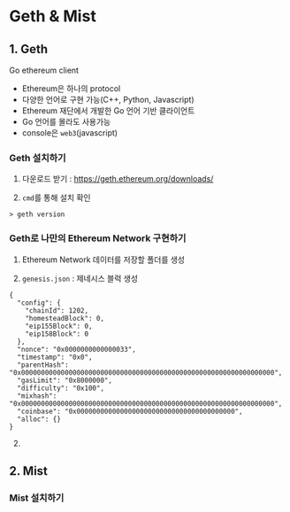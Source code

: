 # Geth & Mist

## 1. Geth
Go ethereum client
- Ethereum은 하나의 protocol
- 다양한 언어로 구현 가능(C++, Python, Javascript)
- Ethereum 재단에서 개발한 Go 언어 기반 클라이언트
- Go 언어를 몰라도 사용가능
- console은 `web3`(javascript)

### Geth 설치하기

1. 다운로드 받기 : https://geth.ethereum.org/downloads/

2. `cmd`를 통해 설치 확인
```shell
> geth version
```

### Geth로 나만의 Ethereum Network 구현하기
1. Ethereum Network 데이터를 저장할 폴더를 생성


2. `genesis.json` :  제네시스 블럭 생성
```
{
  "config": {
    "chainId": 1202,
    "homesteadBlock": 0,
    "eip155Block": 0,
    "eip158Block": 0
  },
  "nonce": "0x0000000000000033",
  "timestamp": "0x0",
  "parentHash": "0x0000000000000000000000000000000000000000000000000000000000000000",
  "gasLimit": "0x8000000",
  "difficulty": "0x100",
  "mixhash": "0x0000000000000000000000000000000000000000000000000000000000000000",
  "coinbase": "0x0000000000000000000000000000000000000000",
  "alloc": {}
}
```

2.

## 2. Mist

### Mist 설치하기
